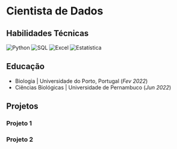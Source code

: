 # Cientista de Dados

## Habilidades Técnicas
![Python](https://img.shields.io/badge/-Python-blue?style=flat-square&logo=python&logoColor=white)
![SQL](https://img.shields.io/badge/-SQL-lightgray?style=flat-square&logo=sql&logoColor=black)
![Excel](https://img.shields.io/badge/-Excel-green?style=flat-square&logo=microsoft-excel&logoColor=white)
![Estatística](https://img.shields.io/badge/-Estat%C3%ADstica-orange?style=flat-square)

## Educação
- Biologia | Universidade do Porto, Portugal (_Fev 2022_)								       		
- Ciências Biológicas | Universidade de Pernambuco (_Jun 2022_)	 			        		

## Projetos
### Projeto 1

### Projeto 2
